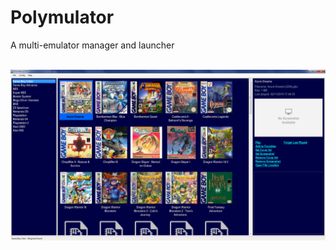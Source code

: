 # Polymulator
A multi-emulator manager and launcher

<br/>
<img src="/Screenshots/polymulator.png?raw=true" />
